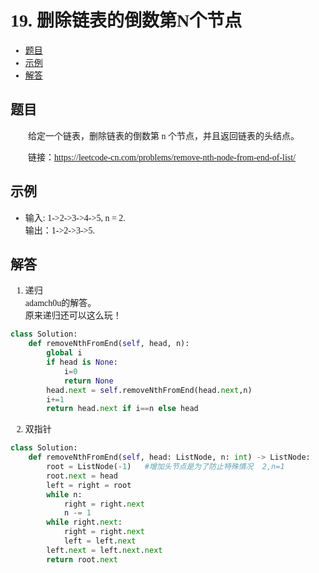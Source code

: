 <font face="微软雅黑">

# 19. 删除链表的倒数第N个节点

- [题目](#题目)
- [示例](#示例)
- [解答](#解答)

## 题目
&emsp;&emsp;给定一个链表，删除链表的倒数第 n 个节点，并且返回链表的头结点。<br/>

&emsp;&emsp;链接：https://leetcode-cn.com/problems/remove-nth-node-from-end-of-list/


## 示例
*  输入: 1->2->3->4->5,  n = 2.<br/>
输出：1->2->3->5.<br/>


## 解答

1. 递归<br/>
adamch0u的解答。<br/>
原来递归还可以这么玩！
```python
class Solution:
    def removeNthFromEnd(self, head, n):
        global i 
        if head is None:
            i=0
            return None
        head.next = self.removeNthFromEnd(head.next,n)
        i+=1
        return head.next if i==n else head
```

2. 双指针
```python
class Solution:
    def removeNthFromEnd(self, head: ListNode, n: int) -> ListNode:
        root = ListNode(-1)   #增加头节点是为了防止特殊情况  2,n=1
        root.next = head
        left = right = root
        while n:
            right = right.next
            n -= 1
        while right.next:
            right = right.next
            left = left.next
        left.next = left.next.next
        return root.next
```
</font>